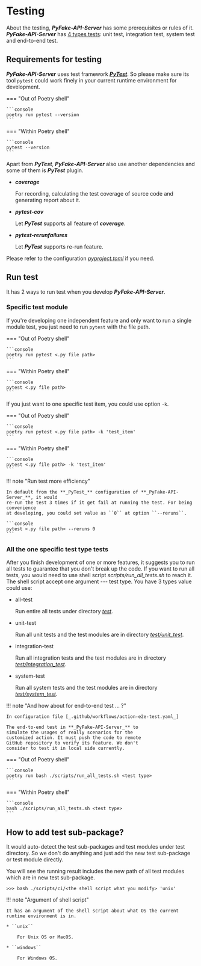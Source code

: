 # Testing

About the testing, **_PyFake-API-Server_** has some prerequisites or rules of it. **_PyFake-API-Server_** has [4 types tests]:
unit test, integration test, system test and end-to-end test.

[4 types tests]: https://github.com/Chisanan232/PyFake-API-Server/tree/master/test

## Requirements for testing

**_PyFake-API-Server_** uses test framework [**_PyTest_**]. So please make sure its tool ``pytest`` could work finely in your current
runtime environment for development.

[**_PyTest_**]: https://docs.pytest.org/

=== "Out of Poetry shell"
    
    ```console
    poetry run pytest --version
    ```

=== "Within Poetry shell"
    
    ```console
    pytest --version
    ```

Apart from **_PyTest_**, **_PyFake-API-Server_** also use another dependencies and some of them is **_PyTest_** plugin.

* **_coverage_**

    For recording, calculating the test coverage of source code and generating report about it.

* **_pytest-cov_**

    Let **_PyTest_** supports all feature of **_coverage_**.

* **_pytest-rerunfailures_**

    Let **_PyTest_** supports re-run feature.

Please refer to the configuration [_pyproject.toml_] if you need.

[_pyproject.toml_]: https://github.com/Chisanan232/PyFake-API-Server/blob/master/pyproject.toml


## Run test

It has 2 ways to run test when you develop **_PyFake-API-Server_**.

### Specific test module

If you're developing one independent feature and only want to run a single module test, you just need to run ``pytest`` with the
file path.

=== "Out of Poetry shell"
    
    ```console
    poetry run pytest <.py file path>
    ```

=== "Within Poetry shell"
    
    ```console
    pytest <.py file path>
    ```

If you just want to one specific test item, you could use option ``-k``.

=== "Out of Poetry shell"
    
    ```console
    poetry run pytest <.py file path> -k 'test_item'
    ```

=== "Within Poetry shell"
    
    ```console
    pytest <.py file path> -k 'test_item'
    ```

!!! note "Run test more efficiency"

    In default from the **_PyTest_** configuration of **_PyFake-API-Server_**, it would
    re-run the test 3 times if it get fail at running the test. For being convenience
    at developing, you could set value as ``0`` at option ``--reruns``.

    ```console
    pytest <.py file path> --reruns 0
    ```


### All the one specific test type tests

After you finish development of one or more features, it suggests you to run all tests to guarantee that you don't break up
the code. If you want to run all tests, you would need to use shell script _scripts/run_all_tests.sh_ to reach it. The shell
script accept one argument --- test type. You have 3 types value could use:

* all-test

    Run entire all tests under directory [_test_].

* unit-test

    Run all unit tests and the test modules are in directory [_test/unit_test_].

* integration-test

    Run all integration tests and the test modules are in directory [_test/integration_test_].

* system-test

    Run all system tests and the test modules are in directory [_test/system_test_].

!!! note "And how about for end-to-end test ... ?"
    
    In configuration file [_.github/workflows/action-e2e-test.yaml_]
  
    The end-to-end test in **_PyFake-API-Server_** to
    simulate the usages of really scenarios for the
    customized action. It must push the code to remote
    GitHub repository to verify its feature. We don't
    consider to test it in local side currently.

[_test_]: https://github.com/Chisanan232/PyFake-API-Server/tree/master/test
[_test/unit_test_]: https://github.com/Chisanan232/PyFake-API-Server/tree/master/test/unit_test
[_test/integration_test_]: https://github.com/Chisanan232/PyFake-API-Server/tree/master/test/integration_test
[_test/system_test_]: https://github.com/Chisanan232/PyFake-API-Server/tree/master/test/system_test
[_.github/workflows/action-e2e-test.yaml_]: https://github.com/Chisanan232/PyFake-API-Server/blob/master/.github/workflows/action-e2e-test.yaml

=== "Out of Poetry shell"
    
    ```console
    poetry run bash ./scripts/run_all_tests.sh <test type>
    ```

=== "Within Poetry shell"
    
    ```console
    bash ./scripts/run_all_tests.sh <test type>
    ```


## How to add test sub-package?

It would auto-detect the test sub-packages and test modules under test directory. So we don't do anything and just add 
the new test sub-package or test module directly.

You will see the running result includes the new path of all test modules which are in new test sub-package.

```console
>>> bash ./scripts/ci/<the shell script what you modify> 'unix'
```

!!! note "Argument of shell script"

    It has an argument of the shell script about what OS the current runtime environment is in.

    * ``unix``

        For Unix OS or MacOS.

    * ``windows``

        For Windows OS.

